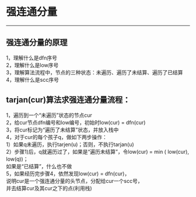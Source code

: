 # 强连通分量

---

## 强连通分量的原理  
1，理解什么是dfn序号  
2，理解什么是low序号  
3，理解算法流程中，节点的三种状态：未遍历、遍历了未结算、遍历了已结算  
4，理解什么是scc序号  
  
## tarjan(cur)算法求强连通分量流程：  
1，遍历到一个“未遍历”状态的节点cur  
2，给cur节点dfn编号和low编号，初始时low(cur) = dfn(cur)   
3，将cur标记为“遍历了未结算”状态，并放入栈中  
4，对于cur的每个孩子q，做如下两步操作：  
      1）如果q未遍历，执行tarjen(u)；否则，不执行tarjan(u)  
      2）步骤1)后，q就遍历过了，如果是“遍历未结算”，令low(cur) = min ( low(cur), low(q))；  
                            如果是“已结算”，什么也不做  
5，如果经历完步骤4，依然发现low(cur) = dfn(cur)，  
      说明cur是一个强连通分量的头节点，分配给cur一个scc号，  
      并去结算cur及其cur之下的点(利用栈)